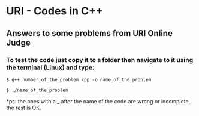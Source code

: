 # URI - Codes in C++
## Answers to some problems from URI Online Judge

### To test the code just copy it to a folder then navigate to it using the terminal (Linux) and type:

```
$ g++ number_of_the_problem.cpp -o name_of_the_problem
```
```
$ ./name_of_the_problem
```


*ps: the ones with a _ after the name of the code are wrong or incomplete, the rest is OK.
